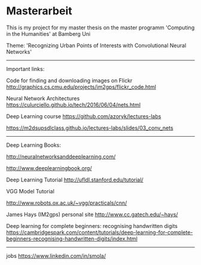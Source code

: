 # Masterarbeit

This is my project for my master thesis on the master programm 'Computing in the Humanities' at Bamberg Uni


Theme:
'Recognizing Urban Points of Interests with Convolutional Neural Networks'

-------------------------------------------------
Important links: 

Code for finding and downloading images on Flickr
http://graphics.cs.cmu.edu/projects/im2gps/flickr_code.html


Neural Network Architectures
https://culurciello.github.io/tech/2016/06/04/nets.html

Deep Learning course
https://github.com/azoryk/lectures-labs

https://m2dsupsdlclass.github.io/lectures-labs/slides/03_conv_nets

-------------------------------------------------

Deep Learning Books:

http://neuralnetworksanddeeplearning.com/ 

http://www.deeplearningbook.org/

Deep Learning Tutorial
http://ufldl.stanford.edu/tutorial/

VGG Model Tutorial

http://www.robots.ox.ac.uk/~vgg/practicals/cnn/

James Hays (IM2gps) personal site
http://www.cc.gatech.edu/~hays/


Deep learning for complete beginners: recognising handwritten digits
https://cambridgespark.com/content/tutorials/deep-learning-for-complete-beginners-recognising-handwritten-digits/index.html

--------------------------------------------------
jobs
https://www.linkedin.com/in/smola/
